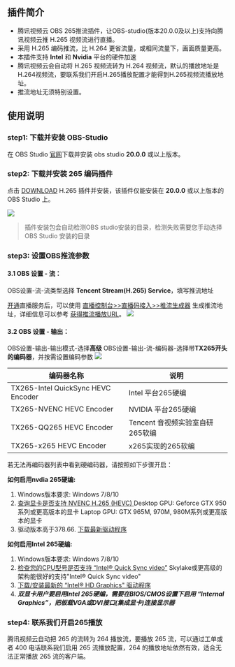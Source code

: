 ## 插件简介

- 腾讯视频云 OBS 265推流插件，让OBS-studio(版本20.0.0及以上)支持向腾讯视频云推 H.265 视频流进行直播。
- 采用 H.265 编码推流，比 H.264 更省流量，或相同流量下，画面质量更高。
- 本插件支持 **Intel** 和 **Nvidia** 平台的硬件加速
- 腾讯视频云会自动将 H.265 视频流转为 H.264 视频流，默认的播放地址是H.264视频流，要联系我们开启H.265播放配置才能得到H.265视频流播放地址。
- 推流地址无须特别设置。


## 使用说明

### step1: 下载并安装 OBS-Studio 
在 OBS Studio [官网](http://obsproject.com/)下载并安装 obs studio **20.0.0** 或以上版本。

### step2: 下载并安装 265 编码插件
点击 [DOWNLOAD](http://liteavsdk-1252463788.cosgz.myqcloud.com/windows/OBS_Plugins/tx265-plugin-setup.exe) H.265 插件并安装，该插件仅能安装在 **20.0.0** 或以上版本的 OBS Studio 上。 

![](http://imgcache.tcecqpoc.fsphere.cn/image/main.qcloudimg.com/raw/98f69bbefe4e5efee58e609446a5ba6a.png)

> 插件安装包会自动检测OBS studio安装的目录，检测失败需要您手动选择 OBS Studio 安装的目录


### step3: 设置OBS推流参数

#### 3.1 OBS 设置 - 流：
OBS设置-流-流类型选择 **Tencent Stream(H.265) Service**，填写推流地址

 [开通](http://console.tcecqpoc.fsphere.cn/live)直播服务后，可以使用 [直播控制台>>直播码接入>>推流生成器](http://console.tcecqpoc.fsphere.cn/live/livecodemanage) 生成推流地址，详细信息可以参考 [获得推流播放URL](/document/product/454/7915)。
![](http://imgcache.tcecqpoc.fsphere.cn/image/main.qcloudimg.com/raw/81b7aaa96e7beb2744550360d3c1e1dd.png)


#### 3.2 OBS 设置 - 输出：
OBS设置-输出-输出模式-选择**高级**
OBS设置-输出-流-编码器-选择带**TX265开头的编码器**，并按需设置编码参数
![](http://imgcache.tcecqpoc.fsphere.cn/image/main.qcloudimg.com/raw/da8c892c2c0cc5ac12c033d40163a2dd.png)

编码器名称|说明
-|-
TX265-Intel QuickSync HEVC Encoder | Intel 平台265硬编
TX265-NVENC HEVC Encoder | NVIDIA 平台265硬编
TX265-QQ265 HEVC Encoder | Tencent 音视频实验室自研265软编
TX265-x265 HEVC Encoder    |x265实现的265软编

若无法再编码器列表中看到硬编码器，请按照如下步骤开启：

**如何启用nvdia 265硬编:**
1. Windows版本要求: Windows 7/8/10
2. [查询显卡是否支持 NVENC H.265 (HEVC) ](http://developer.nvidia.com/video-encode-decode-gpu-support-matrix)
Desktop GPU: Geforce GTX 950系列或更高版本的显卡
Laptop GPU: GTX 965M, 970M, 980M系列或更高版本的显卡
3. 驱动版本高于378.66. [下载最新驱动程序](http://www.nvidia.com/drivers)

**如何启用Intel 265硬编:**

1. Windows版本要求: Windows 7/8/10
2. [检查您的CPU型号是否支持 “Intel® Quick Sync video”](http://ark.intel.com/zh-cn/)
Skylake或更高级的架构能很好的支持"Intel® Quick Sync video"
3. [下载/安装最新的 “Intel® HD Graphics" 驱动程序](http://downloadcenter.intel.com/zh-cn/)
4. ***双显卡用户要启用Intel 265硬编，需要在BIOS/CMOS设置下启用 “Internal Graphics”，把板载VGA或DVI接口(集成显卡)连接显示器***

### step4: 联系我们开启265播放

腾讯视频云自动把 265 的流转为 264 播放流，要播放 265 流，可以通过工单或者 400 电话联系我们启用 265 流播放配置，264 的播放地址依然有效，适合无法正常播放 265 流的客户端。
